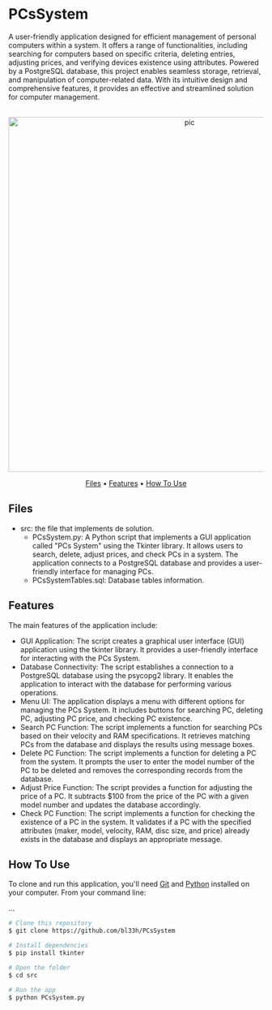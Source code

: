 # PCsSystem
A user-friendly application designed for efficient management of personal computers within a system. It offers a range of functionalities, including searching for computers based on specific criteria, deleting entries, adjusting prices, and verifying devices existence using attributes. Powered by a PostgreSQL database, this project enables seamless storage, retrieval, and manipulation of computer-related data. With its intuitive design and comprehensive features, it provides an effective and streamlined solution for computer management.

<p align="center">
  <br>
  <img src="https://i.imgur.com/2cL4N6T.png" alt="pic" width="700">
  <br>
</p>
<p align="center" >
  <a href="#Files">Files</a> •
  <a href="#Features">Features</a> •
  <a href="#how-to-use">How To Use</a> 
</p>

## Files

- src: the file that implements de solution.
  - PCsSystem.py: A Python script that implements a GUI application called "PCs System" using the Tkinter library. It allows users to search, delete, adjust prices, and check PCs in a system. The application connects to a PostgreSQL database and provides a user-friendly interface for managing PCs.
  - PCsSystemTables.sql: Database tables information.

## Features
The main features of the application include:
- GUI Application: The script creates a graphical user interface (GUI) application using the tkinter library. It provides a user-friendly interface for interacting with the PCs System.
- Database Connectivity: The script establishes a connection to a PostgreSQL database using the psycopg2 library. It enables the application to interact with the database for performing various operations.
- Menu UI: The application displays a menu with different options for managing the PCs System. It includes buttons for searching PC, deleting PC, adjusting PC price, and checking PC existence.
- Search PC Function: The script implements a function for searching PCs based on their velocity and RAM specifications. It retrieves matching PCs from the database and displays the results using message boxes.
- Delete PC Function: The script implements a function for deleting a PC from the system. It prompts the user to enter the model number of the PC to be deleted and removes the corresponding records from the database.
- Adjust Price Function: The script provides a function for adjusting the price of a PC. It subtracts $100 from the price of the PC with a given model number and updates the database accordingly.
- Check PC Function: The script implements a function for checking the existence of a PC in the system. It validates if a PC with the specified attributes (maker, model, velocity, RAM, disc size, and price) already exists in the database and displays an appropriate message.


## How To Use
To clone and run this application, you'll need [Git](https://git-scm.com) and [Python](https://www.python.org/downloads/) installed on your computer. From your command line:

...
```bash
# Clone this repository
$ git clone https://github.com/bl33h/PCsSystem

# Install dependencies
$ pip install tkinter 

# Open the folder
$ cd src

# Run the app
$ python PCsSystem.py

```
